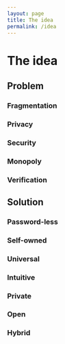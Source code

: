 ```yaml
---
layout: page
title: The idea
permalink: /idea
---
```


# The idea

## Problem

### Fragmentation

### Privacy

### Security

### Monopoly

### Verification

## Solution

### Password-less

### Self-owned

### Universal

### Intuitive

### Private

### Open

### Hybrid
